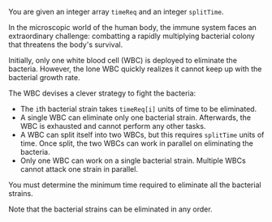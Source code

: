 You are given an integer array `timeReq` and an integer `splitTime`.

In the microscopic world of the human body, the immune system faces an extraordinary challenge: combatting a rapidly multiplying bacterial colony that threatens the body's survival.

Initially, only one white blood cell (WBC) is deployed to eliminate the bacteria. However, the lone WBC quickly realizes it cannot keep up with the bacterial growth rate.

The WBC devises a clever strategy to fight the bacteria:

- The `i`th bacterial strain takes `timeReq[i]` units of time to be eliminated.
- A single WBC can eliminate only one bacterial strain. Afterwards, the WBC is exhausted and cannot perform any other tasks.
- A WBC can split itself into two WBCs, but this requires `splitTime` units of time. Once split, the two WBCs can work in parallel on eliminating the bacteria.
- Only one WBC can work on a single bacterial strain. Multiple WBCs cannot attack one strain in parallel.

You must determine the minimum time required to eliminate all the bacterial strains.

Note that the bacterial strains can be eliminated in any order.